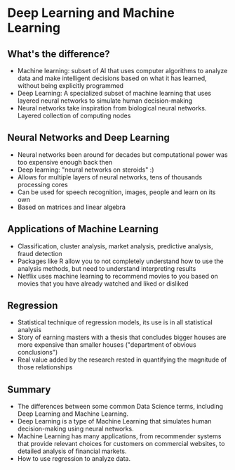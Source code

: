 # Deep Learning and Machine Learning
## What's the difference?
- Machine learning: subset of AI that uses computer algorithms to analyze data and make intelligent decisions based on what it has learned, without being explicitly programmed
- Deep Learning: A specialized subset of machine learning that uses layered neural networks to simulate human decision-making
- Neural networks take inspiration from biological neural networks. Layered collection of computing nodes

## Neural Networks and Deep Learning
- Neural networks been around for decades but computational power was too expensive enough back then
- Deep learning: "neural networks on steroids" :)
- Allows for multiple layers of neural networks, tens of thousands processing cores
- Can be used for speech recognition, images, people and learn on its own
- Based on matrices and linear algebra

## Applications of Machine Learning
- Classification, cluster analysis, market analysis, predictive analysis, fraud detection
- Packages like R allow you to not completely understand how to use the analysis methods, but need to understand interpreting results
- Netflix uses machine learning to recommend movies to you based on movies that you have already watched and liked or disliked

## Regression
- Statistical technique of regression models, its use is in all statistical analysis
- Story of earning masters with a thesis that concludes bigger houses are more expensive than smaller houses ("department of obvious conclusions")
- Real value added by the research rested in quantifying the magnitude of those relationships

## Summary
- The differences between some common Data Science terms, including Deep Learning and Machine Learning.
- Deep Learning is a type of Machine Learning that simulates human decision-making using neural networks.
- Machine Learning has many applications, from recommender systems that provide relevant choices for customers on commercial websites, to detailed analysis of financial markets.
- How to use regression to analyze data.
